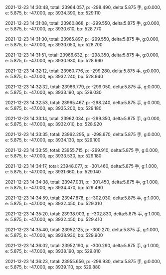 2021-12-23 14:30:48, total: 23964.057, p: -298.490, delta:5.875 手, g:0.000, e: 5.875, b: -47.000, ep: 3934.390, bp: 529.110

2021-12-23 14:31:08, total: 23960.868, p: -299.550, delta:5.875 手, g:0.000, e: 5.875, b: -47.000, ep: 3930.610, bp: 528.770

2021-12-23 14:31:30, total: 23965.897, p: -299.550, delta:5.875 手, g:0.000, e: 5.875, b: -47.000, ep: 3930.050, bp: 528.700

2021-12-23 14:31:51, total: 23966.632, p: -298.350, delta:5.875 手, g:0.000, e: 5.875, b: -47.000, ep: 3930.930, bp: 528.660

2021-12-23 14:32:12, total: 23960.776, p: -299.280, delta:5.875 手, g:0.000, e: 5.875, b: -47.000, ep: 3932.240, bp: 528.940

2021-12-23 14:32:32, total: 23966.779, p: -299.050, delta:5.875 手, g:0.000, e: 5.875, b: -47.000, ep: 3933.190, bp: 529.030

2021-12-23 14:32:53, total: 23965.467, p: -298.240, delta:5.875 手, g:0.000, e: 5.875, b: -47.000, ep: 3935.200, bp: 529.180

2021-12-23 14:33:14, total: 23962.034, p: -299.350, delta:5.875 手, g:0.000, e: 5.875, b: -47.000, ep: 3932.010, bp: 528.920

2021-12-23 14:33:35, total: 23962.295, p: -298.670, delta:5.875 手, g:0.000, e: 5.875, b: -47.000, ep: 3934.130, bp: 529.100

2021-12-23 14:33:55, total: 23955.715, p: -299.910, delta:5.875 手, g:0.000, e: 5.875, b: -47.000, ep: 3933.530, bp: 529.180

2021-12-23 14:34:17, total: 23948.077, p: -301.460, delta:5.875 手, g:1.000, e: 5.875, b: -47.000, ep: 3931.660, bp: 529.140

2021-12-23 14:34:38, total: 23947.031, p: -301.450, delta:5.875 手, g:1.000, e: 5.875, b: -47.000, ep: 3934.470, bp: 529.490

2021-12-23 14:34:59, total: 23947.878, p: -302.030, delta:5.875 手, g:1.000, e: 5.875, b: -47.000, ep: 3932.450, bp: 529.310

2021-12-23 14:35:20, total: 23938.903, p: -302.830, delta:5.875 手, g:1.000, e: 5.875, b: -47.000, ep: 3932.450, bp: 529.410

2021-12-23 14:35:40, total: 23952.125, p: -300.270, delta:5.875 手, g:1.000, e: 5.875, b: -47.000, ep: 3938.930, bp: 529.900

2021-12-23 14:36:02, total: 23952.190, p: -300.290, delta:5.875 手, g:1.000, e: 5.875, b: -47.000, ep: 3938.190, bp: 529.810

2021-12-23 14:36:23, total: 23955.656, p: -299.930, delta:5.875 手, g:0.000, e: 5.875, b: -47.000, ep: 3939.110, bp: 529.880